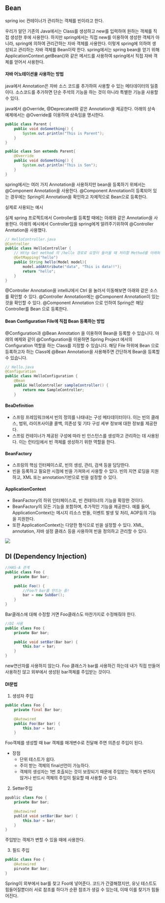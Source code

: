 ## Bean

spring ioc 컨테이너가 관리하는 객체를 빈이라고 한다.

우리가 알던 기존의 Java에서는 Class를 생성하고 new를 입력하여 원하는 객체를 직접 생성한 후에 사용한다.
하지만 spring에서는 직접 new를 이용하여 생성한 객체가 아니라, spring에 의하여 관리간하는 자바 객체를 사용한다.
이렇게 spring에 의하여 생성되고 관리하는 자바 객체를 Bean이락 한다.
spring에서는 spring bean을 얻기 위해 ApplicationContext.getBean()와 같은 메서드를 사용하여 spring에서 직접 자바 객체를 얻어서 사용한다.


#### 자바 어노테이션을 사용하는 방법

java에서 Annotation은 자바 소스 코드를 추가하여 사용할 수 있는 메타데이터의 일종이다. 소스코드를 추가하면 단순 주석의 기능을 하는 것이 아니라 특별한 기능을 사용할 수 있다.

java에서 @Override, @Deprecated와 같은 Annotation을 제공한다. 아래의 상속 예제에서는 @Override를 이용하여 상속임을 명시한다.

```java
public class Parent { 
    public void doSomething() { 
        System.out.println("This is Parent"); 
    } 
} 

public class Son extends Parent{ 
    @Override 
    public void doSomething() { 
        System.out.println("This is Son"); 
    } 
}
```

spring에서는 여러 가지 Annotation을 사용하지만 bean을 등록하기 위헤서는 @Component Annotation을 사용한다.
@Component Annotation이 등록되어 있는 경우에는 Spring이 Annotation을 확인하고 자체적으로 Bean으로 등록한다.

실제로 사용되는 예시

실제 spring 프로젝트에서 Controller를 등록할 때에는 아래와 같은 Annotation을 사용한다.
아래의 예시에서 Controller임을 spring에게 알려주기위하여 @Controller Anntation을 사용했다.

```java
// HelloController.java
@Controller
public class HelloController {
    // Http Get method 의 /hello 경로로 요청이 들어올 때 처리할 Method를 아래와 같이 @GetMapping Annotation을 사용하여 Mapping을 사용할 수 있습니다.
    @GetMapping("hello")
    public String hello(Model model){
        model.addAttribute("data", "This is data!!");
        return "hello";
    }
}
```

@Controller Annotation을 intelliJ에서 Ctrl 을 눌러서 이동해보면 아래와 같은 소스를 확인할 수 있다.
 @Controller Annotation에는 @Component Annotation이 있는 것을 확인할 수 있다. 
 @Component Annotation 으로 인하여 Spring은 해당 Controller를 Bean 으로 등록한다.

#### Bean Configuration File에 직접 Bean 등록하는 방법

@Configuration과 @Bean Annotation 을 이용하여 Bean을 등록할 수 있습니다. 아래의 예제와 같이 @Configuration을 이용하면 Spring Project 에서의 Configuration 역할을 하는 Class를 지정할 수 있습니다. 
해당 File 하위에 Bean 으로 등록하고자 하는 Class에 @Bean Annotation을 사용해주면 간단하게 Bean을 등록할 수 있습니다.

```java
// Hello.java
@Configuration
public class HelloConfiguration {
    @Bean
    public HelloController sampleController() {
        return new SampleController;
    }

```

####  BeaDefinition

- 스프링 프레임워크에서 빈의 정의를 나태내는 구성 메타데이터이다.
이는 빈의 클래스, 범위, 라이프사이클 콜백, 의존성 및 기타 구성 세부 정보에 대한 정보를 제공한다.
- 스프링 컨테이너가 제공된 구성에 따라 빈 인스턴스를 생성하고 관리하는 데 사용된다.
이는 런타임에서 빈 객체를 생성하기 위한 역할을 한다.

#### BeanFactory

- 스프링의 핵심 인터페이스로, 빈의 생성, 관리, 검색 등을 담당한다.
- 빈을 등록하고 필요한 시점에 빈을 가져와서 사용할 수 있다.
빈의 지연 로딩을 지원하고, XML 또는 annotation기반으로 빈을 설정할 수 있다.

#### ApplicationContext

- BeanFactory의 하위 인터페이스로, 빈 컨테이너의 기능을 확장한 것이다.
- BeanFactory의 모든 기능을 포함하며, 추가적인 기능을 제공한다.
예를 들어, ApplicationContext는 메시지 리소스 번들, 이벤트 발생 및 처리, AOP등의 기능을 지원한다.
- 또한 ApplicationContext는 다양한 형식으로 빈을 설정할 수 있다.
XML, annotation, 자바 설정 클래스 등을 사용하여 빈을 정의하고 관리할 수 있다.

![](https://img1.daumcdn.net/thumb/R1280x0/?scode=mtistory2&fname=https%3A%2F%2Fblog.kakaocdn.net%2Fdn%2FbZpzTN%2FbtsziPkuE67%2FlKTz2xI7NDkkVW8UHYZui0%2Fimg.png)

## DI (Dependency Injection)

```java
//HAS-A 관계
public class Foo {
    private Bar bar;
    
    public Foo() {
        //Foo가 bar를 만드는 중!
        bar = new SubBar();
    }
}
```
Bar클래스에 대해 수정할 거면 Foo클래스도 마찬가지로 수정해줘야 한다.

```java
//DI 사용
public class Foo {
    private Bar bar;
    
    public void setBar(Bar bar) {
        this.bar = bar;
    }
}
```

new연산자를 사용하지 않는다.
Foo 클래스가 bar를 사용하긴 하는데 내가 직접 만들어 사용하진 않고 외부에서 생성된 bar객체를 주입받는 것이다.

#### DI문법

1. 생성자 주입

```java
public class Foo {
    private final Bar bar;
    
    @Autowired
    public Foo(Bar bar) {
        this.bar = bar;
    }
```
 Foo객체를 생성할 때 bar 객체를 매개변수로 전달해 주면 의존성 주입이 된다.

- 장점
    - 단위 테스트가 쉽다.
    - 주이 받는 객체의 final선언이 가능하다.
    - 객체의 생성자는 1번 호출되는 것이 보장되기 때문에 주입받는 객체가 변하지 않거나 반드시 객체의 주입이 필요할 때 사용할 수 있다.

2. Setter주입

```java
ppublic class Foo {
    private Bar bar;
    
    @Autowired
    publid void setBar(Bar bar) {
        this.bar = bar;
    }
}
```
주입받는 객체가 변할 수 있을 때에 사용한다.

3. 필드 주입

```java
public class Foo {
    @Autowired
    pirvate Bar bar;
}
```
Spring이 외부에서 bar를 찾고 Foo에 넣어준다.
코드가 간결해졌지만, 유닛 테스트도 힘들어질뿐더러 서로 참조를 하다가 순환 참조가 생길 수 있는데, 이때 이를 찾기가 힘들어진다.